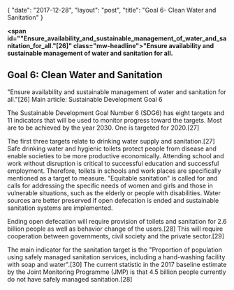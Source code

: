 {
   "date": "2017-12-28",
   "layout": "post",
   "title": "Goal 6- Clean Water and Sanitation"
}

**<span id=""Ensure_availability_and_sustainable_management_of_water_and_sanitation_for_all."[26]" class="mw-headline">"Ensure availability and sustainable management of water and sanitation for all.</span>**

## Goal 6: Clean Water and Sanitation

"Ensure availability and sustainable management of water and sanitation for all."[26]
Main article: Sustainable Development Goal 6

The Sustainable Development Goal Number 6 (SDG6) has eight targets and 11 indicators that will be used to monitor progress toward the targets. Most are to be achieved by the year 2030. One is targeted for 2020.[27]

The first three targets relate to drinking water supply and sanitation.[27] Safe drinking water and hygienic toilets protect people from disease and enable societies to be more productive economically. Attending school and work without disruption is critical to successful education and successful employment. Therefore, toilets in schools and work places are specifically mentioned as a target to measure. "Equitable sanitation" is called for and calls for addressing the specific needs of women and girls and those in vulnerable situations, such as the elderly or people with disabilities. Water sources are better preserved if open defecation is ended and sustainable sanitation systems are implemented.

Ending open defecation will require provision of toilets and sanitation for 2.6 billion people as well as behavior change of the users.[28] This will require cooperation between governments, civil society and the private sector.[29]

The main indicator for the sanitation target is the "Proportion of population using safely managed sanitation services, including a hand-washing facility with soap and water".[30] The current statistic in the 2017 baseline estimate by the Joint Monitoring Programme (JMP) is that 4.5 billion people currently do not have safely managed sanitation.[28]